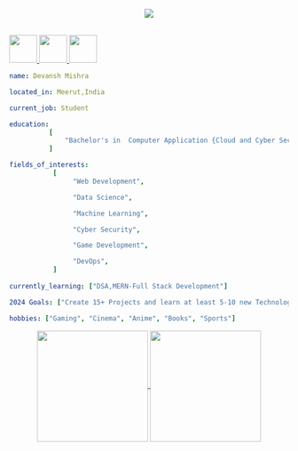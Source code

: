 <p align="center">
<img src="https://capsule-render.vercel.app/api?type=venom&color=gradient&height=300&section=header&text=Hey_Everyone!🕹️&fontSize=90" />
</p>
<br>
<a href="https://www.linkedin.com/in/devanshmishra29/">
  <img height="50" src="https://cdn3.iconfinder.com/data/icons/social-network-2/512/650861-linkedin-512.png"/>
</a>


<a href="https://x.com/auditor_devansh">
  <img height="50" src="https://cdn2.iconfinder.com/data/icons/social-media-applications/64/social_media_applications_6-twitter-128.png"/>
</a> 
<a href="auditor.devansh.in@gmail.com">
  <img height="50" src="https://cdn4.iconfinder.com/data/icons/logo-brand/512/gmail_google_mail_email-512.png"/>
</a>
<br>

```yaml
name: Devansh Mishra

located_in: Meerut,India

current_job: Student

education:
          [
              "Bachelor's in  Computer Application {Cloud and Cyber Security }",
          ]

fields_of_interests:
           [
                "Web Development",

                "Data Science",

                "Machine Learning",

                "Cyber Security",

                "Game Development",

                "DevOps",
           ]
  
currently_learning: ["DSA,MERN-Full Stack Development"]

2024 Goals: ["Create 15+ Projects and learn at least 5-10 new Technologies."]

hobbies: ["Gaming", "Cinema", "Anime", "Books", "Sports"] 
```
<p align="center">
<a href="https://github.com/AuditorDevansh/AuditorDevansh/github-readme-stats">
  <img height=200 align="center" src="https://github-readme-stats.vercel.app/api?username=AuditorDevansh&theme=tokyonight" />
</a>
<a href="https://github.com/AuditorDevansh/convoychat">
  <img height=200 align="center" src="https://github-readme-stats.vercel.app/api/top-langs?username=AuditorDevansh&layout=donut-vertical&theme=tokyonight&langs_count=8&card_width=320" />
</a>
</p>

<!---
AuditorDevansh/AuditorDevansh is a ✨ special ✨ repository because its `README.md` (this file) appears on your GitHub profile.
You can click the Preview link to take a look at your changes.
--->
